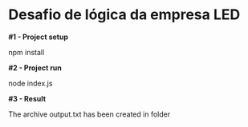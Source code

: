 # Desafio de lógica da empresa LED

**#1 - Project setup**

npm install

**#2 - Project run**

node index.js

**#3 - Result**

The archive output.txt has been created in folder
